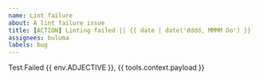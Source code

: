 ```yaml
---
name: Lint failure
about: A lint failure issue
title: [ACTION] Linting failed || {{ date | date('dddd, MMMM Do') }}
assignees: buluma
labels: bug
---
```

Test Failed {{ env.ADJECTIVE }},
{{ tools.context.payload }}

